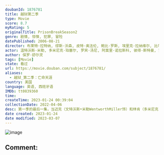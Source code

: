 ```yaml
---
doubanId: 1876781
title: 越狱第二季
type: Movie
score: 8.7
myRating: 5
originalTitle: PrisonBreakSeason2
genre: 剧情, 惊悚, 犯罪, 冒险
datePublished: 2006-08-21
director: 布莱特·拉特纳, 缪斯·沃森, 皮特·奥法伦, 鲍比·罗斯, 埃里克·拉纳维尔, 比尔·怀斯, 坦纳·吉尔, 格雷格·艾坦尼斯, 凯文·霍克斯, 布莱恩·斯派克, 尼尔森·麦科米克, 文森特马西阿诺, 德怀特·, 塞尔吉奥·米米卡
actor: 温特沃斯·米勒, 多米尼克·珀塞尔, 罗宾·汤尼, 阿莫里·诺拉斯科, 彼得·斯特曼, 罗伯特·克耐普, 韦德·威廉姆斯, 莎拉·韦恩·卡丽丝, 洛克蒙·邓巴, 威廉·菲克纳, 雷吉·李, 劳拉·韦德, 卡利斯勒·斯图德尔, ·埃弗摩尔, 亚历珊德拉·莱顿, 戴恩·罗兹, 克里斯托弗·贝瑞, 迈克尔·特瑞威诺, 马特·奥姆斯特德, 艾莉森·托尔曼, 艾伦·阿克斯, 斯蒂芬·考特尔, 马克·麦考利, 菲利普·爱德华·范·利尔, 特里·戴尔·帕克斯, 杰森·戴维斯, 查尔斯·贝克, 塔米·阮, 蒂莫西·沃克, 史蒂芬·切斯特·普林斯, 伊万·加姆贝尔, 丹顿·布朗·艾威特, 加里·格鲁布斯, 基莉·维尔茨, 香侬·休斯, 莫莉·梅·汤普森, 克里斯蒂安·斯托特, undefined, undefined, 约翰·, 蕾切尔·洛埃拉, undefined, 安吉·波林, 梅丽莎·奇雷洛, 斯泰西·基齐, 安德拉·福勒, 布拉德·霍金斯, 迈克尔·库立兹, 海伦娜·科勒沃恩, 莱斯特·斯派特, 克里斯·弗雷霍夫, 泰勒·尼科斯, 罗伯特·普拉尔戈, 凯文·杜恩, 雅森妮娅·加西亚, 妮可·莉, 蒂娜·霍尔姆斯, 凯瑟琳·威利斯, 斯图尔特·格利尔, 莱恩·加里逊, 马歇尔·奥尔曼, 霍莉·瓦兰丝, 保罗·安德斯坦, 约翰·赫德, 毛里斯·里佩克, 詹姆斯·迈克尔·泰勒, ·布兰科, 黛米·洛瓦托, 芭芭拉·伊芙·哈里斯, 库尔特·卡塞雷斯, 塞拉斯·威尔·米切尔, 凯莉·库柯, 杰夫·帕里, 马特·德卡罗, 乔·努内斯, 辛希亚·卡耶·麦克威廉姆斯, 杰米·雷内尔, 迈克尔·格霍尔克, 卡蜜尔·古阿蒂, 布莱恩·尼古拉斯, 康纳·欧法莱尔, 卡尔·马金恩, 帕特丽夏·温迪, 亚丽克斯·门纳塞斯, 马克·哈雷利克, 乔纳森·赫尔南德斯, 乔·胡尔特拉斯, 珊农·罗伊, 维布尔·弗利茨杰拉德, 伊斯梅尔·伊斯特·卡尔罗, 丹妮尔·坎贝尔, 金·寇兹, 戴安娜·斯卡尔维德, 凯莉·索恩, 克里斯汀·莱曼, 安东尼·约翰·邓尼森, 何塞·祖尼加, 罗密·罗斯蒙特, 雷·埃尔南德斯, 布兰顿·史密斯, 席尔瓦·克莱吉安, 里昂·拉瑟姆, 迪兰·明奈特, 马克斯·克里奇, 克里斯汀·马尔科
author: 保罗·舒尔灵
tags: [Movie]
state: 看过
url: https://movie.douban.com/subject/1876781/
aliases:
  - 越狱_第二季：亡命天涯
country: 美国
language: 英语, 西班牙语
IMDb: tt0839360
time: 
createTime: 2023-01-24 00:39:04
collectionDate: 2022-04-06
desc: 第一季的最后一集，当迈克（文特沃斯•米勒WentworthMiller饰）和林肯（多米尼克•珀塞尔DominicPurcell饰）他们跑到黑帮老大阿布鲁奇派来的飞机所停泊的地方时，飞行员因...
date created: 2023-01-24
date modified: 2023-03-07
---
```


![image](p2201755957.jpg)

Comment:
---
